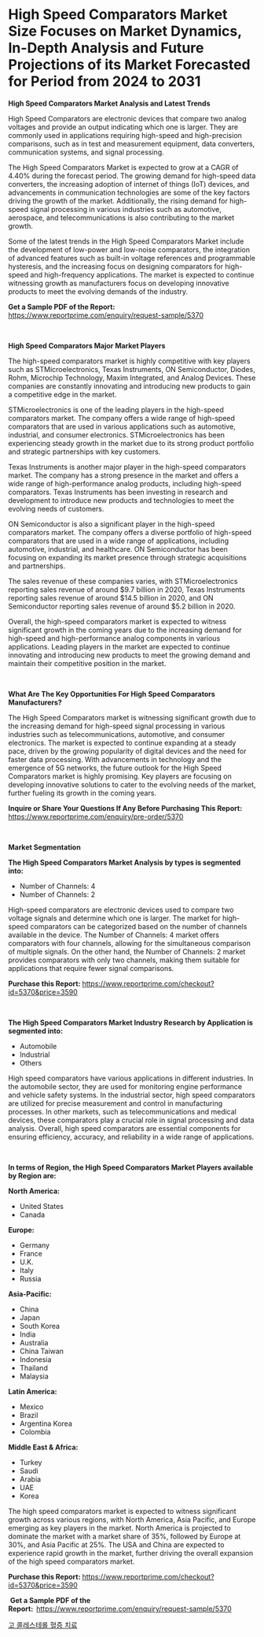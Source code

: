 <p><h1>High Speed Comparators Market Size Focuses on Market Dynamics, In-Depth Analysis and Future Projections of its Market Forecasted for Period from 2024 to 2031</h1></p><p><strong>High Speed Comparators Market Analysis and Latest Trends</strong></p>
<p><p>High Speed Comparators are electronic devices that compare two analog voltages and provide an output indicating which one is larger. They are commonly used in applications requiring high-speed and high-precision comparisons, such as in test and measurement equipment, data converters, communication systems, and signal processing.</p><p>The High Speed Comparators Market is expected to grow at a CAGR of 4.40% during the forecast period. The growing demand for high-speed data converters, the increasing adoption of internet of things (IoT) devices, and advancements in communication technologies are some of the key factors driving the growth of the market. Additionally, the rising demand for high-speed signal processing in various industries such as automotive, aerospace, and telecommunications is also contributing to the market growth.</p><p>Some of the latest trends in the High Speed Comparators Market include the development of low-power and low-noise comparators, the integration of advanced features such as built-in voltage references and programmable hysteresis, and the increasing focus on designing comparators for high-speed and high-frequency applications. The market is expected to continue witnessing growth as manufacturers focus on developing innovative products to meet the evolving demands of the industry.</p></p>
<p><strong>Get a Sample PDF of the Report:&nbsp;</strong> <a href="https://www.reportprime.com/enquiry/request-sample/5370">https://www.reportprime.com/enquiry/request-sample/5370</a></p>
<p>&nbsp;</p>
<p><strong>High Speed Comparators Major Market Players</strong></p>
<p><p>The high-speed comparators market is highly competitive with key players such as STMicroelectronics, Texas Instruments, ON Semiconductor, Diodes, Rohm, Microchip Technology, Maxim Integrated, and Analog Devices. These companies are constantly innovating and introducing new products to gain a competitive edge in the market.</p><p>STMicroelectronics is one of the leading players in the high-speed comparators market. The company offers a wide range of high-speed comparators that are used in various applications such as automotive, industrial, and consumer electronics. STMicroelectronics has been experiencing steady growth in the market due to its strong product portfolio and strategic partnerships with key customers.</p><p>Texas Instruments is another major player in the high-speed comparators market. The company has a strong presence in the market and offers a wide range of high-performance analog products, including high-speed comparators. Texas Instruments has been investing in research and development to introduce new products and technologies to meet the evolving needs of customers.</p><p>ON Semiconductor is also a significant player in the high-speed comparators market. The company offers a diverse portfolio of high-speed comparators that are used in a wide range of applications, including automotive, industrial, and healthcare. ON Semiconductor has been focusing on expanding its market presence through strategic acquisitions and partnerships.</p><p>The sales revenue of these companies varies, with STMicroelectronics reporting sales revenue of around $9.7 billion in 2020, Texas Instruments reporting sales revenue of around $14.5 billion in 2020, and ON Semiconductor reporting sales revenue of around $5.2 billion in 2020.</p><p>Overall, the high-speed comparators market is expected to witness significant growth in the coming years due to the increasing demand for high-speed and high-performance analog components in various applications. Leading players in the market are expected to continue innovating and introducing new products to meet the growing demand and maintain their competitive position in the market.</p></p>
<p>&nbsp;</p>
<p><strong>What Are The Key Opportunities For High Speed Comparators Manufacturers?</strong></p>
<p><p>The High Speed Comparators market is witnessing significant growth due to the increasing demand for high-speed signal processing in various industries such as telecommunications, automotive, and consumer electronics. The market is expected to continue expanding at a steady pace, driven by the growing popularity of digital devices and the need for faster data processing. With advancements in technology and the emergence of 5G networks, the future outlook for the High Speed Comparators market is highly promising. Key players are focusing on developing innovative solutions to cater to the evolving needs of the market, further fueling its growth in the coming years.</p></p>
<p><strong>Inquire or Share Your Questions If Any Before Purchasing This Report:</strong> <a href="https://www.reportprime.com/enquiry/pre-order/5370">https://www.reportprime.com/enquiry/pre-order/5370</a></p>
<p>&nbsp;</p>
<p><strong>Market Segmentation</strong></p>
<p><strong>The High Speed Comparators Market Analysis by types is segmented into:</strong></p>
<p><ul><li>Number of Channels: 4</li><li>Number of Channels: 2</li></ul></p>
<p><p>High-speed comparators are electronic devices used to compare two voltage signals and determine which one is larger. The market for high-speed comparators can be categorized based on the number of channels available in the device. The Number of Channels: 4 market offers comparators with four channels, allowing for the simultaneous comparison of multiple signals. On the other hand, the Number of Channels: 2 market provides comparators with only two channels, making them suitable for applications that require fewer signal comparisons.</p></p>
<p><strong>Purchase this Report:&nbsp;</strong><a href="https://www.reportprime.com/checkout?id=5370&price=3590">https://www.reportprime.com/checkout?id=5370&price=3590</a></p>
<p>&nbsp;</p>
<p><strong>The High Speed Comparators Market Industry Research by Application is segmented into:</strong></p>
<p><ul><li>Automobile</li><li>Industrial</li><li>Others</li></ul></p>
<p><p>High speed comparators have various applications in different industries. In the automobile sector, they are used for monitoring engine performance and vehicle safety systems. In the industrial sector, high speed comparators are utilized for precise measurement and control in manufacturing processes. In other markets, such as telecommunications and medical devices, these comparators play a crucial role in signal processing and data analysis. Overall, high speed comparators are essential components for ensuring efficiency, accuracy, and reliability in a wide range of applications.</p></p>
<p>&nbsp;</p>
<p><strong>In terms of Region, the High Speed Comparators Market Players available by Region are:</strong></p>
<p>
    <p> <strong> North America: </strong>
        <ul>
            <li>United States</li>
            <li>Canada</li>
        </ul>
        </p> 
    <p> <strong> Europe: </strong>
        <ul>
            <li>Germany</li>
            <li>France</li>
            <li>U.K.</li>
            <li>Italy</li>
            <li>Russia</li>
        </ul>
        </p> 
    <p> <strong> Asia-Pacific: </strong>
        <ul>
            <li>China</li>
            <li>Japan</li>
            <li>South Korea</li>
            <li>India</li>
            <li>Australia</li>
            <li>China Taiwan</li>
            <li>Indonesia</li>
            <li>Thailand</li>
            <li>Malaysia</li>
        </ul>
        </p> 
    <p> <strong> Latin America: </strong>
        <ul>
            <li>Mexico</li>
            <li>Brazil</li>
            <li>Argentina Korea</li>
            <li>Colombia</li>
        </ul>
        </p> 
    <p> <strong> Middle East & Africa: </strong>
        <ul>
            <li>Turkey</li>
            <li>Saudi</li>
            <li>Arabia</li>
            <li>UAE</li>
            <li>Korea</li>
        </ul>
    </p>
    </p>
<p><p>The high speed comparators market is expected to witness significant growth across various regions, with North America, Asia Pacific, and Europe emerging as key players in the market. North America is projected to dominate the market with a market share of 35%, followed by Europe at 30%, and Asia Pacific at 25%. The USA and China are expected to experience rapid growth in the market, further driving the overall expansion of the high speed comparators market.</p></p>
<p><strong>Purchase this Report: </strong><a href="https://www.reportprime.com/checkout?id=5370&price=3590">https://www.reportprime.com/checkout?id=5370&price=3590</a></p>
<p>&nbsp;<strong>Get a Sample PDF of the Report:&nbsp;&nbsp;</strong><a href="https://www.reportprime.com/enquiry/request-sample/5370">https://www.reportprime.com/enquiry/request-sample/5370</a></p>
<p><strong></strong></p>
<p><p><a href="https://github.com/sougarounis/Market-Research-Report-List-3/blob/main/100831414417.md">고 콜레스테롤 혈증 치료</a></p></p>